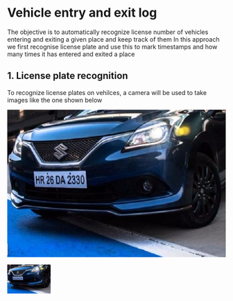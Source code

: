 # Vehicle entry and exit log

The objective is to automatically recognize license number of vehicles entering and exiting a given place and keep track of them
In this approach we first recognise license plate and use this to mark timestamps and how many times it has entered and exited a place

## 1. License plate recognition
  
  To recognize license plates on vehilces, a camera will be used to take images like the one shown below
  
  ![vehicle picture](https://github.com/imran-afreed/licence_plate_recognition/blob/master/one.jpg)
  
  <img src="https://github.com/imran-afreed/licence_plate_recognition/blob/master/one.jpg" alt="vehicle pic" width="100">
  
